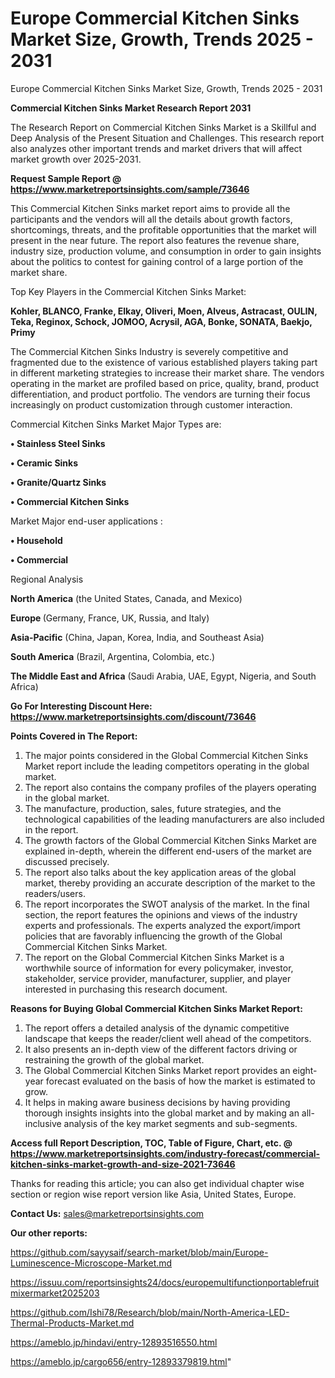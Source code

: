 # Europe Commercial Kitchen Sinks Market Size, Growth, Trends 2025 - 2031
Europe Commercial Kitchen Sinks Market Size, Growth, Trends 2025 - 2031

<strong>Commercial Kitchen Sinks Market Research Report 2031</strong>

The Research Report on Commercial Kitchen Sinks Market is a Skillful and Deep Analysis of the Present Situation and Challenges. This research report also analyzes other important trends and market drivers that will affect market growth over 2025-2031.

<strong>Request Sample Report @ <a href=https://www.marketreportsinsights.com/sample/73646>https://www.marketreportsinsights.com/sample/73646</a></strong>

This Commercial Kitchen Sinks market report aims to provide all the participants and the vendors will all the details about growth factors, shortcomings, threats, and the profitable opportunities that the market will present in the near future. The report also features the revenue share, industry size, production volume, and consumption in order to gain insights about the politics to contest for gaining control of a large portion of the market share.

Top Key Players in the Commercial Kitchen Sinks Market:

<strong>Kohler, BLANCO, Franke, Elkay, Oliveri, Moen, Alveus, Astracast, OULIN, Teka, Reginox, Schock, JOMOO, Acrysil, AGA, Bonke, SONATA, Baekjo, Primy</strong>

The Commercial Kitchen Sinks Industry is severely competitive and fragmented due to the existence of various established players taking part in different marketing strategies to increase their market share. The vendors operating in the market are profiled based on price, quality, brand, product differentiation, and product portfolio. The vendors are turning their focus increasingly on product customization through customer interaction.

Commercial Kitchen Sinks Market Major Types are:

<strong>• Stainless Steel Sinks

• Ceramic Sinks

• Granite/Quartz Sinks

• Commercial Kitchen Sinks</strong>

Market Major end-user applications :

<strong>• Household

• Commercial</strong>

Regional Analysis

</u><strong><b>North America</b></strong> (the United States, Canada, and Mexico)

<strong><b>Europe </b></strong>(Germany, France, UK, Russia, and Italy)

<strong><b>Asia-Pacific</b></strong> (China, Japan, Korea, India, and Southeast Asia)

<strong><b>South America</b></strong> (Brazil, Argentina, Colombia, etc.)

<strong><b>The Middle East and Africa</b></strong> (Saudi Arabia, UAE, Egypt, Nigeria, and South Africa)

<strong>Go For Interesting Discount Here: <a href=https://www.marketreportsinsights.com/discount/73646>https://www.marketreportsinsights.com/discount/73646</a></strong>

<strong>Points Covered in The Report:</strong>
<ol>
  <li>The major points considered in the Global Commercial Kitchen Sinks Market report include the leading competitors operating in the global market.</li>
  <li>The report also contains the company profiles of the players operating in the global market.</li>
  <li>The manufacture, production, sales, future strategies, and the technological capabilities of the leading manufacturers are also included in the report.</li>
  <li>The growth factors of the Global Commercial Kitchen Sinks Market are explained in-depth, wherein the different end-users of the market are discussed precisely.</li>
  <li>The report also talks about the key application areas of the global market, thereby providing an accurate description of the market to the readers/users.</li>
  <li>The report incorporates the SWOT analysis of the market. In the final section, the report features the opinions and views of the industry experts and professionals. The experts analyzed the export/import policies that are favorably influencing the growth of the Global Commercial Kitchen Sinks Market.</li>
  <li>The report on the Global Commercial Kitchen Sinks Market is a worthwhile source of information for every policymaker, investor, stakeholder, service provider, manufacturer, supplier, and player interested in purchasing this research document.</li>
</ol>
<strong>Reasons for Buying Global Commercial Kitchen Sinks Market Report:</strong>

<ol>
  <li>The report offers a detailed analysis of the dynamic competitive landscape that keeps the reader/client well ahead of the competitors.</li>
  <li>It also presents an in-depth view of the different factors driving or restraining the growth of the global market.</li>
  <li>The Global Commercial Kitchen Sinks Market report provides an eight-year forecast evaluated on the basis of how the market is estimated to grow.</li>
  <li>It helps in making aware business decisions by having providing thorough insights insights into the global market and by making an all-inclusive analysis of the key market segments and sub-segments.</li>
</ol>
<strong>Access full Report Description, TOC, Table of Figure, Chart, etc. @ <a href=https://www.marketreportsinsights.com/industry-forecast/commercial-kitchen-sinks-market-growth-and-size-2021-73646>https://www.marketreportsinsights.com/industry-forecast/commercial-kitchen-sinks-market-growth-and-size-2021-73646</a></strong>


Thanks for reading this article; you can also get individual chapter wise section or region wise report version like Asia, United States, Europe.

<strong>Contact Us:</strong>
sales@marketreportsinsights.com

<strong>Our other reports:</strong>

<a href=https://github.com/sayysaif/search-market/blob/main/Europe-Luminescence-Microscope-Market.md>https://github.com/sayysaif/search-market/blob/main/Europe-Luminescence-Microscope-Market.md</a>

<a href=https://issuu.com/reportsinsights24/docs/europemultifunctionportablefruitmixermarket2025203>https://issuu.com/reportsinsights24/docs/europemultifunctionportablefruitmixermarket2025203</a>

<a href=https://github.com/Ishi78/Research/blob/main/North-America-LED-Thermal-Products-Market.md>https://github.com/Ishi78/Research/blob/main/North-America-LED-Thermal-Products-Market.md</a>

<a href=https://ameblo.jp/hindavi/entry-12893516550.html>https://ameblo.jp/hindavi/entry-12893516550.html</a>

<a href=https://ameblo.jp/cargo656/entry-12893379819.html>https://ameblo.jp/cargo656/entry-12893379819.html</a>"
